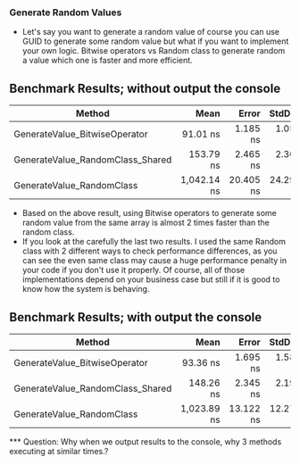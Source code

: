 ﻿### Generate Random Values

- Let's say you want to generate a random value of course you can use GUID to generate some random value but what if you want to implement your own logic. 
Bitwise operators vs Random class to generate random a value which one is faster and more efficient. 



## Benchmark Results; without output the console

|                           Method |        Mean |     Error |    StdDev | Allocated |
|--------------------------------- |------------:|----------:|----------:|----------:|
|    GenerateValue_BitwiseOperator |    91.01 ns |  1.185 ns |  1.050 ns |     144 B |
| GenerateValue_RandomClass_Shared |   153.79 ns |  2.465 ns |  2.306 ns |     144 B |
|        GenerateValue_RandomClass | 1,042.14 ns | 20.405 ns | 24.290 ns |     864 B |

- Based on the above result, using Bitwise operators to generate some random value from the same array is almost 2 times faster than the random class.
- If you look at the carefully the last two results. I used the same Random class with 2 different ways to check performance differences, as you can see the even same class may cause a huge performance penalty in your code if you don't use it properly.
Of course, all of those implementations depend on your business case but still if it is good to know how the system is behaving.


## Benchmark Results; with output the console

|                           Method |        Mean |     Error |    StdDev | Allocated |
|--------------------------------- |------------:|----------:|----------:|----------:|
|    GenerateValue_BitwiseOperator |    93.36 ns |  1.695 ns |  1.586 ns |     144 B |
| GenerateValue_RandomClass_Shared |   148.26 ns |  2.345 ns |  2.194 ns |     144 B |
|        GenerateValue_RandomClass | 1,023.89 ns | 13.122 ns | 12.274 ns |     864 B |



*** Question: Why when we output results to the console, why 3 methods executing at similar times.?